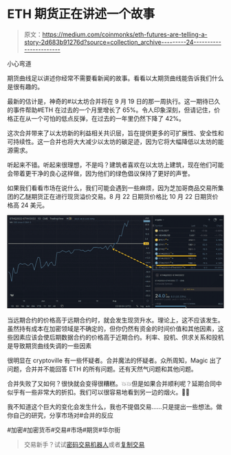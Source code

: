 # ETH 期货正在讲述一个故事

> 原文：<https://medium.com/coinmonks/eth-futures-are-telling-a-story-2d683b91276d?source=collection_archive---------24----------------------->

小心弯道

期货曲线足以讲述你经常不需要看新闻的故事。看看以太期货曲线能告诉我们什么是很有趣的。

最新的估计是，神奇的#以太坊合并将在 9 月 19 日的那一周执行。这一期待已久的事件帮助#ETH 在过去的一个月里增长了 65%。令人印象深刻，但请记住，价格正在从一个可怕的低点反弹，在过去的一年里仍然下降了 42%。

这次合并带来了以太坊新的利益相关共识层，旨在提供更多的可扩展性、安全性和可持续性。这一合并也将大大减少以太坊的碳足迹，因为它将大幅降低以太坊的能源需求。

听起来不错。听起来很理想，不是吗？建筑者喜欢在以太坊上建筑，现在他们可能会带着更干净的良心这样做，因为他们的绿色倡议保持了更好的声誉。

如果我们看看市场在说什么，我们可能会遇到一些麻烦，因为芝加哥商品交易所集团的乙醚期货正在进行现货溢价交易。8 月 22 日期货价格比 10 月 22 日期货价格高 24 美元。

![](img/f41ff4aece3c754aff9f8270587ffa43.png)

当远期合约的价格高于远期合约时，就会发生现货升水。理论上，这不应该发生。虽然持有成本在加密领域是不确定的，但你仍然有资金的时间价值和其他因素，这些因素应该会使后期数据合约的价格高于近期合约。利率、投机、供求关系和投机是导致期货曲线失调的一些因素

很明显在 cryptoville 有一些怀疑者。合并魔法的怀疑者。众所周知，Magic 出了问题，合并并不能回答 ETH 的所有问题。还有天然气问题和其他问题。

合并失败了又如何？很快就会变得很糟糕。💥💥但是如果合并顺利呢？延期合同中似乎有一些非常大的折扣。我们可以很容易地看到另一边的烟火。🚀🚀

我不知道这个巨大的变化会发生什么，我也不提倡交易……只是提出一些想法。做你自己的研究，分享市场对#合并的反应

#加密#加密货币#交易#市场#期货#华尔街

> 交易新手？试试[密码交易机器人](/coinmonks/crypto-trading-bot-c2ffce8acb2a)或者[复制交易](/coinmonks/top-10-crypto-copy-trading-platforms-for-beginners-d0c37c7d698c)